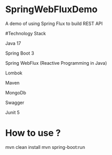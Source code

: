 # SpringWebFluxDemo
A demo of using Spring Flux to build REST API

#Technology Stack

Java 17

Spring Boot 3

Spring WebFlux (Reactive Programming in Java)

Lombok

Maven

MongoDb

Swagger

Junit 5

# How to use ?

mvn clean install
mvn spring-boot:run
